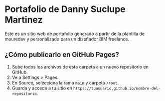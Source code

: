 # Portafolio de Danny Suclupe Martinez

Este es un sitio web de portafolio generado a partir de la plantilla de mouredev y personalizado para un diseñador BIM freelance.

## ¿Cómo publicarlo en GitHub Pages?

1. Sube todos los archivos de esta carpeta a un nuevo repositorio en GitHub.
2. Ve a Settings > Pages.
3. En Source, selecciona la rama `main` y carpeta `/root`.
4. Guarda y accede a tu sitio en `https://tuusuario.github.io/nombre-del-repositorio`.


